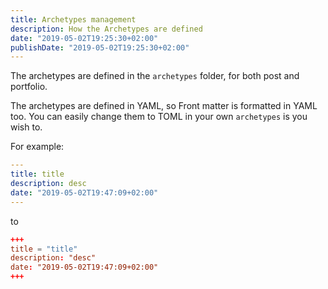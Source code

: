 ```yaml
---
title: Archetypes management
description: How the Archetypes are defined
date: "2019-05-02T19:25:30+02:00"
publishDate: "2019-05-02T19:25:30+02:00"
---
```


The archetypes are defined in the `archetypes` folder, for both post and portfolio.

<!--more-->

The archetypes are defined in YAML, so Front matter is formatted in YAML too. You can easily change them to TOML in your own `archetypes` is you wish to.

For example:

```YAML
---
title: title
description: desc
date: "2019-05-02T19:47:09+02:00"
---
```

to

```TOML
+++
title = "title"
description: "desc"
date: "2019-05-02T19:47:09+02:00"
+++
```